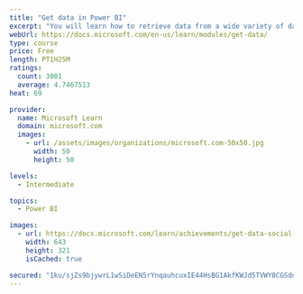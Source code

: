 ```yaml
---
title: "Get data in Power BI"
excerpt: "You will learn how to retrieve data from a wide variety of data sources, including Microsoft Excel, relational databases, and NoSQL data stores. You will also learn how to improve performance while retrieving data."
webUrl: https://docs.microsoft.com/en-us/learn/modules/get-data/
type: course
price: Free
length: PT1H25M
ratings:
  count: 3001
  average: 4.7467513
heat: 69

provider:
  name: Microsoft Learn
  domain: microsoft.com
  images:
    - url: /assets/images/organizations/microsoft.com-50x50.jpg
      width: 50
      height: 50

levels:
  - Intermediate

topics:
  - Power BI

images:
  - url: https://docs.microsoft.com/learn/achievements/get-data-social.png
    width: 643
    height: 321
    isCached: true

secured: "1ku/sjZs9bjywrL1wSiDeEN5rYnqauhcuxIE44HsBG1AkfKWJd5TVWY8CGSdnyVQaVaHckH/4cO9a+WkyoU1tufn//DsbXHSaOJYLY7Xdxjzkrce3gK1e4M7208p6p0bHPYy2JYgt1wTuVLDgeublXl21F4gUigCwacSiqnVmAsJnxcIRov+8tOFERzNAdTxG1O10HsEA1VV11XGYrOA0VQf/6uY8ez7OYM/am/v/tWoMblEBEMBlw/7iOCF8w0/quFB/35QtT4v88tkgFlYxzKKotQDZP/9DmCyJQOjzZ1RfRo7MmFtgDStfYEhu+dM7KRRZUUueUzWQ1+yjzIbLDGYRkGfSACXW/HjZ1LTSmFJv2vWX0FmbZ4ubNBsMW11PuCDcdl+coPxP2lepxeTdlCqVeAcDwQbfCaUCdQKsVM=;fKDHXjFffSHWZEP35zDo/Q=="
---
```


